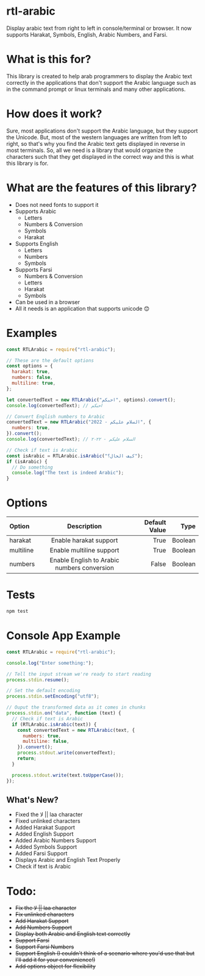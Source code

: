 # rtl-arabic

Display arabic text from right to left in console/terminal or browser. It now supports Harakat, Symbols, English, Arabic Numbers, and Farsi.

# What is this for?

This library is created to help arab programmers to display the Arabic text correctly in the applications that don't support the Arabic language such as in the command prompt or linux terminals and many other applications.

# How does it work?

Sure, most applications don't support the Arabic language, but they support the Unicode. But, most of the western languages are written from left to right, so that's why you find the Arabic text gets displayed in reverse in most terminals. So, all we need is a library that would organize the characters such that they get displayed in the correct way and this is what this library is for.

# What are the features of this library?

- Does not need fonts to support it
- Supports Arabic
  - Letters
  - Numbers & Conversion
  - Symbols
  - Harakat
- Supports English
  - Letters
  - Numbers
  - Symbols
- Supports Farsi
  - Numbers & Conversion
  - Letters
  - Harakat
  - Symbols
- Can be used in a browser
- All it needs is an application that supports unicode 😊

# Examples

```js
const RTLArabic = require("rtl-arabic");

// These are the default options
const options = {
  harakat: true,
  numbers: false,
  multiline: true,
};

let convertedText = new RTLArabic("احبكم", options).convert();
console.log(convertedText); // احبكم

// Convert English numbers to Arabic
convertedText = new RTLArabic("السلام عليكم - 2022", {
  numbers: true,
}).convert();
console.log(convertedText); // السلام عليكم - ٢٠٢٢

// Check if text is Arabic
const isArabic = RTLArabic.isArabic("كيف الحال؟");
if (isArabic) {
  // Do something
  console.log("The text is indeed Arabic");
}
```

# Options

| Option    |                 Description                 | Default Value |    Type |
| :-------- | :-----------------------------------------: | ------------: | ------: |
| harakat   |           Enable harakat support            |          True | Boolean |
| multiline |          Enable multiline support           |          True | Boolean |
| numbers   | Enable English to Arabic numbers conversion |         False | Boolean |

# Tests

```js
npm test
```

# Console App Example

```js
const RTLArabic = require("rtl-arabic");

console.log("Enter something:");

// Tell the input stream we're ready to start reading
process.stdin.resume();

// Set the default encoding
process.stdin.setEncoding("utf8");

// Ouput the transformed data as it comes in chunks
process.stdin.on("data", function (text) {
  // Check if text is Arabic
  if (RTLArabic.isArabic(text)) {
    const convertedText = new RTLArabic(text, {
      numbers: true,
      multiline: false,
    }).convert();
    process.stdout.write(convertedText);
    return;
  }

  process.stdout.write(text.toUpperCase());
});
```

## What's New?

- Fixed the لا || laa character
- Fixed unlinked characters
- Added Harakat Support
- Added English Support
- Added Arabic Numbers Support
- Added Symbols Support
- Added Farsi Support
- Displays Arabic and English Text Properly
- Check if text is Arabic

# Todo:

- ~~Fix the لا || laa character~~
- ~~Fix unlinked characters~~
- ~~Add Harakat Support~~
- ~~Add Numbers Support~~
- ~~Display both Arabic and English text correctly~~
- ~~Support Farsi~~
- ~~Support Farsi Numbers~~
- ~~Support English (I couldn't think of a scenario where you'd use that but I'll add it for your convenience!)~~
- ~~Add options object for flexibility~~
